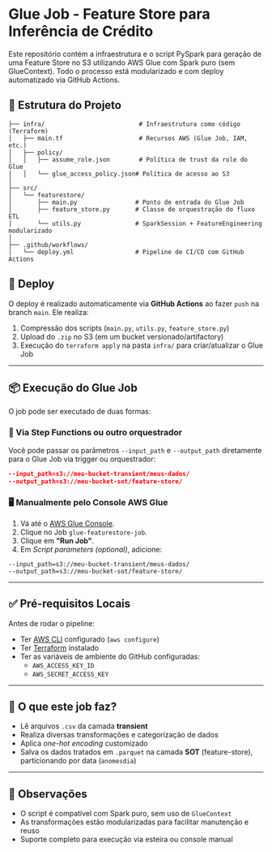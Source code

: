 # Glue Job - Feature Store para Inferência de Crédito

Este repositório contém a infraestrutura e o script PySpark para geração de uma Feature Store no S3 utilizando AWS Glue com Spark puro (sem GlueContext). Todo o processo está modularizado e com deploy automatizado via GitHub Actions.

## 📁 Estrutura do Projeto 

```
├── infra/                          # Infraestrutura como código (Terraform)
│   ├── main.tf                     # Recursos AWS (Glue Job, IAM, etc.)
│   ├── policy/
│   │   ├── assume_role.json        # Política de trust da role do Glue
│   │   └── glue_access_policy.json# Política de acesso ao S3
│
├── src/
│   └── featurestore/
│       ├── main.py                # Ponto de entrada do Glue Job
│       ├── feature_store.py       # Classe de orquestração do fluxo ETL
│       └── utils.py               # SparkSession + FeatureEngineering modularizado
│
├── .github/workflows/
│   └── deploy.yml                 # Pipeline de CI/CD com GitHub Actions
```

## 🚀 Deploy

O deploy é realizado automaticamente via **GitHub Actions** ao fazer `push` na branch `main`. Ele realiza:

1. Compressão dos scripts (`main.py`, `utils.py`, `feature_store.py`)
2. Upload do `.zip` no S3 (em um bucket versionado/artifactory)
3. Execução do `terraform apply` na pasta `infra/` para criar/atualizar o Glue Job

---

## 📦 Execução do Glue Job

O job pode ser executado de duas formas:

### 🔁 Via Step Functions ou outro orquestrador

Você pode passar os parâmetros `--input_path` e `--output_path` diretamente para o Glue Job via trigger ou orquestrador:

```json
--input_path=s3://meu-bucket-transient/meus-dados/
--output_path=s3://meu-bucket-sot/feature-store/
```

### 🖥️ Manualmente pelo Console AWS Glue

1. Vá até o [AWS Glue Console](https://console.aws.amazon.com/glue/).
2. Clique no Job `glue-featurestore-job`.
3. Clique em **"Run Job"**.
4. Em *Script parameters (optional)*, adicione:

```
--input_path=s3://meu-bucket-transient/meus-dados/
--output_path=s3://meu-bucket-sot/feature-store/
```

---

## ✅ Pré-requisitos Locais

Antes de rodar o pipeline:

- Ter [AWS CLI](https://docs.aws.amazon.com/cli/latest/userguide/install-cliv2.html) configurado (`aws configure`)
- Ter [Terraform](https://developer.hashicorp.com/terraform/downloads) instalado
- Ter as variáveis de ambiente do GitHub configuradas:
  - `AWS_ACCESS_KEY_ID`
  - `AWS_SECRET_ACCESS_KEY`

---

## 🧠 O que este job faz?

- Lê arquivos `.csv` da camada **transient**
- Realiza diversas transformações e categorização de dados
- Aplica *one-hot encoding* customizado
- Salva os dados tratados em `.parquet` na camada **SOT** (feature-store), particionando por data (`anomesdia`)

---

## 📌 Observações

- O script é compatível com Spark puro, sem uso de `GlueContext`
- As transformações estão modularizadas para facilitar manutenção e reuso
- Suporte completo para execução via esteira ou console manual
